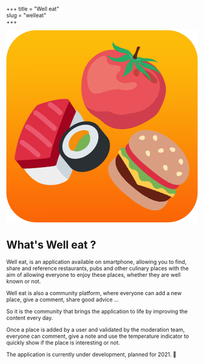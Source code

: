 +++
title = "Well eat"  
slug = "welleat"	
+++

<img src="../images/welleat.png" alt="logo2" id="logo2"/> 
 
# What's Well eat ?

Well eat, is an application available on smartphone, allowing you to find, share and reference restaurants, pubs and other culinary places with the aim of allowing everyone to enjoy these places, whether they are well known or not. 

Well eat is also a community platform, where everyone can add a new place, give a comment, share good advice ... 

So it is the community that brings the application to life by improving the content every day. 

Once a place is added by a user and validated by the moderation team, everyone can comment, give a note and use the temperature indicator to quickly show if the place is interesting or not.

The application is currently under development, planned for 2021. 🍺
